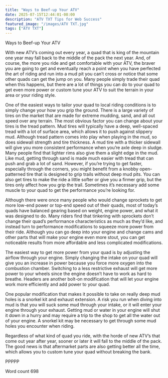 ```yaml
---
title: "Ways to Beef-up Your ATV"
date: 2025-07-15T12:44:01-08:00
description: "ATV TXT Tips for Web Success"
featured_image: "/images/ATV TXT.jpg"
tags: ["ATV TXT"]
---
```


Ways to Beef-up Your ATV

With new ATV’s coming out every year, a quad that is king of the mountain one year may fall back to the middle of the pack the next year.  And, of course, the more you ride and get comfortable with your ATV, the braver you are going to get and eventually reach a point when you have perfected the art of riding and run into a mud pit you can’t cross or notice that some other quads can get the jump on you.  Many people simply trade their quad when this happens, but there are a lot of things you can do to your quad to get even more power or custom tune your ATV to suit the terrain in your area or your riding style.

One of the easiest ways to tailor your quad to local riding conditions is to simply change your how you grip the ground.  There is a large variety of tires on the market that are made for extreme mudding, sand, and all out speed over any terrain.  The most obvious factor you can change about your tires is the tread pattern.  Mud tires will typically have a deep, well-spaced tread with a lot of surface area, which allows it to push against slippery mud.  Although tread pattern comes into play when playing in the mud, so does sidewall strength and tire thickness.  A mud tire with a thicker sidewall will give you more consistent performance when you’re axle deep in sludge.  Many people find that lighter rims also give them a slight edge in the mud.  Like mud, getting through sand is made much easier with tread that can push and grab a lot of sand.  However, if you’re trying to get faster, especially through the corners, you might benefit from a knobby open-patterned tire that is designed to grip trails without deep mud pits.  You can also get tires to make the ride a little softer or give you a firmer grip, but the tires only affect how you grip the trail.  Sometimes it’s necessary add some muscle to your quad to get the performance you’re looking for.

Although there were once many people who would change sprockets to get more low-end power or top-end speed out of their quads, most of today’s quads have balanced gearing based on weight, engine power, and what it was designed to do.  Many riders find that tinkering with sprockets don’t change their quad’s performance characteristics as much as they’d like, and instead turn to performance modifications to squeeze more power from their ride.  Although you can go deep into your engine and change cams and other parts that will make your engine even more stout, you can get noticeable results from more affordable and less complicated modifications.  

The easiest way to get more power from your quad is by adjusting the airflow through your engine.  Simply changing the intake on your quad will give you an increase in power because you force more oxygen into the combustion chamber.  Switching to a less restrictive exhaust will get more power to your wheels since the engine doesn’t have to work as hard to breathe.  Headers are another bolt-on modification that will let your engine work more efficiently and add power to your quad.

One popular modification that makes it possible to take on really deep mud holes is a snorkel kit and exhaust extension.  A risk you run when diving into mud is that you will suck some mud through your intake, or it will enter your engine through your exhaust.  Getting mud or water in your engine will shut it down in a hurry and may require a trip to the shop to get all the water out of your engine.  A snorkel kit may be necessary to get through some mud holes you encounter when riding.

Regardless of what kind of quad you ride, with the horde of new ATV’s that come out year after year, sooner or later it will fall to the middle of the pack.  The good news is that aftermarket parts are also getting better all the time, which allows you to custom tune your quad without breaking the bank.

PPPPP

Word count 698


